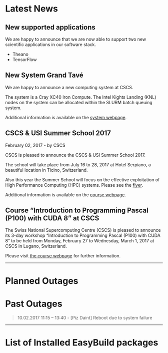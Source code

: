 # Latest News

## New supported applications

We are happy to announce that we are now able to support two new scientific applications in our software stack.

* Theano
* TensorFlow

## New System Grand Tavé

We are happy to announce a new computing system at CSCS.

The system is a Cray XC40 Iron Compute. The Intel Kights Landing (KNL) nodes on the system can be allocated within the SLURM batch queuing system.

Additional information is available on the [system webpage](http://www.cscs.ch/computers/grand_tave/index.html).

## CSCS & USI Summer School 2017
February 02, 2017 - by CSCS

CSCS is pleased to announce the CSCS & USI Summer School 2017.

The school will take place from July 16 to 28, 2017 at Hotel Serpiano, a beautiful location in Ticino, Switzerland.

Also this year the Summer School will focus on the effective exploitation of High Performance Computing (HPC) systems. Please see the [flyer](http://www.cscs.ch/fileadmin/Highlights/Flyer_Summer_School_2017_2_.pdf).

Additional information is available on the [course webpage](http://www.cscs.ch/events/event_detail/index.html?tx_seminars_pi1%5BshowUid%5D=158).

## Course “Introduction to Programming Pascal (P100) with CUDA 8” at CSCS

The Swiss National Supercomputing Centre (CSCS) is pleased to announce its 3-day workshop “Introduction to Programming Pascal (P100) with CUDA 8” to be held from Monday, February 27 to Wednesday, March 1, 2017 at CSCS in Lugano, Switzerland.

Please visit [the course webpage](http://www.cscs.ch/events/event_detail/index.html?tx_seminars_pi1%5BshowUid%5D=155) for further information.

---

# Planned Outages


# Past Outages

> 10.02.2017 11:15 – 13:40 - [Piz Daint] Reboot due to system failure


---

# List of Installed EasyBuild packages
